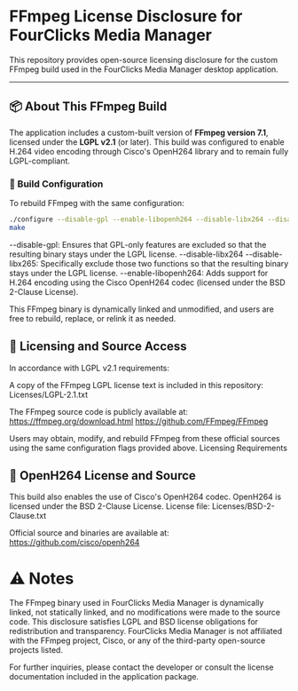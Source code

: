 # FFmpeg License Disclosure for FourClicks Media Manager

This repository provides open-source licensing disclosure for the custom FFmpeg build used in the FourClicks Media Manager desktop application.

---

## 📦 About This FFmpeg Build

The application includes a custom-built version of **FFmpeg version 7.1**, licensed under the **LGPL v2.1** (or later). This build was configured to enable H.264 video encoding through Cisco's OpenH264 library and to remain fully LGPL-compliant.

### 🔧 Build Configuration
To rebuild FFmpeg with the same configuration:

```bash
./configure --disable-gpl --enable-libopenh264 --disable-libx264 --disable-libx265 
make
```
--disable-gpl: Ensures that GPL-only features are excluded so that the resulting binary stays under the LGPL license.
--disable-libx264 --disable-libx265:  Specifically exclude those two functions so that the resulting binary stays under the LGPL license.
--enable-libopenh264: Adds support for H.264 encoding using the Cisco OpenH264 codec (licensed under the BSD 2-Clause License).

This FFmpeg binary is dynamically linked and unmodified, and users are free to rebuild, replace, or relink it as needed.

## 📄 Licensing and Source Access
In accordance with LGPL v2.1 requirements:

A copy of the FFmpeg LGPL license text is included in this repository:
Licenses/LGPL-2.1.txt

The FFmpeg source code is publicly available at:
https://ffmpeg.org/download.html
https://github.com/FFmpeg/FFmpeg

Users may obtain, modify, and rebuild FFmpeg from these official sources using the same configuration flags provided above.
Licensing Requirements

## 🎥 OpenH264 License and Source
This build also enables the use of Cisco's OpenH264 codec.
OpenH264 is licensed under the BSD 2-Clause License.
License file: Licenses/BSD-2-Clause.txt

Official source and binaries are available at:
https://github.com/cisco/openh264

# ⚠️ Notes
The FFmpeg binary used in FourClicks Media Manager is dynamically linked, not statically linked, and no modifications were made to the source code.
This disclosure satisfies LGPL and BSD license obligations for redistribution and transparency.
FourClicks Media Manager is not affiliated with the FFmpeg project, Cisco, or any of the third-party open-source projects listed.

For further inquiries, please contact the developer or consult the license documentation included in the application package.


